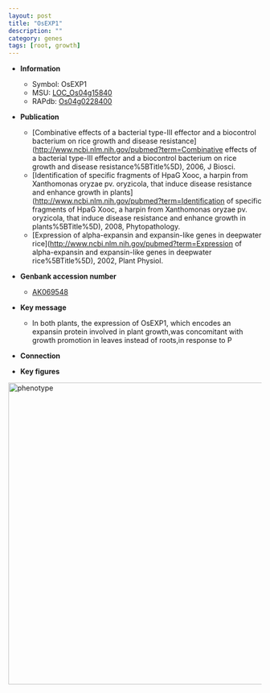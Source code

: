 ```yaml
---
layout: post
title: "OsEXP1"
description: ""
category: genes
tags: [root, growth]
---
```


* **Information**  
    + Symbol: OsEXP1  
    + MSU: [LOC_Os04g15840](http://rice.plantbiology.msu.edu/cgi-bin/ORF_infopage.cgi?orf=LOC_Os04g15840)  
    + RAPdb: [Os04g0228400](http://rapdb.dna.affrc.go.jp/viewer/gbrowse_details/irgsp1?name=Os04g0228400)  

* **Publication**  
    + [Combinative effects of a bacterial type-III effector and a biocontrol bacterium on rice growth and disease resistance](http://www.ncbi.nlm.nih.gov/pubmed?term=Combinative effects of a bacterial type-III effector and a biocontrol bacterium on rice growth and disease resistance%5BTitle%5D), 2006, J Biosci.
    + [Identification of specific fragments of HpaG Xooc, a harpin from Xanthomonas oryzae pv. oryzicola, that induce disease resistance and enhance growth in plants](http://www.ncbi.nlm.nih.gov/pubmed?term=Identification of specific fragments of HpaG Xooc, a harpin from Xanthomonas oryzae pv. oryzicola, that induce disease resistance and enhance growth in plants%5BTitle%5D), 2008, Phytopathology.
    + [Expression of alpha-expansin and expansin-like genes in deepwater rice](http://www.ncbi.nlm.nih.gov/pubmed?term=Expression of alpha-expansin and expansin-like genes in deepwater rice%5BTitle%5D), 2002, Plant Physiol.

* **Genbank accession number**  
    + [AK069548](http://www.ncbi.nlm.nih.gov/nuccore/AK069548)

* **Key message**  
    + In both plants, the expression of OsEXP1, which encodes an expansin protein involved in plant growth,was concomitant with growth promotion in leaves instead of roots,in response to P

* **Connection**  

* **Key figures**  
<img src="http://ricencode.github.io/images/OsEXP1.pheno.png" alt="phenotype"  style="width: 600px;"/>



